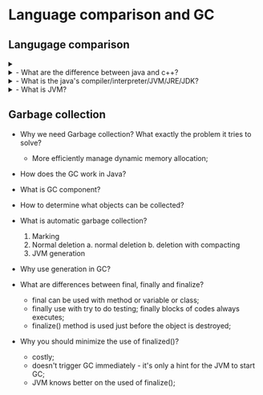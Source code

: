 # Language comparison and GC

## Langugage comparison
<details><summary></summary>
<p>

</p>
</details>

<details><summary>- What are the difference between java and c++?</summary>
<p>
    1. Platform compatiability: JAVA - write once, run everywhere on JVM; C++: different codes on different matchine
    2. Better performance: compile to native language;
        a. java source code -> JVM (written in C++) readable byte code(.java -> .class) - compile
        b. JVM interprets the Java bytecode to pre-compiled routine on machine code - interpret.
    3. JIT (just in time) compilation to compile the bytecode to native instruction; - compile
    4. Object-Orient Program paradigm - everything in java is a class/object
    5. All types (primitives, reference types) are always passed by value;
    6. Java does not support unsigned numbers;
    7. Pointer v.s. reference: no pointer arithmetics.
        - reference in Java are strongly typed;
        - no pointer arithmetic on references;
    8. No operator overloading. "+""-"
    9. Class/Objects are always allocated on the heap, no way on stack
    10. Gabbage collection. Don't have to consider memory management/ memory leak;
    11. Single inheritance generally. or implementing multiple interfaces;
</p>
</details>

<details><summary>- What is the java's compiler/interpreter/JVM/JRE/JDK?</summary>
<p>
    - compiler: javac
    - interpreter: jvm
    - vitural machine: JVM - JRE is the JVM program: JRE = JVM + library class;
    - JRE: java running environment; 
    - JDK: java development kit; contains tool for developing programs running on JRE
</p>
</details>
    
<details><summary>- What is JVM?</summary>
<p>
    - the JVM is an abstract computing machine. The JVM is a program that looks like a machine to programs written to execute it.
</p>
</details>



  

## Garbage collection

- Why we need Garbage collection? What exactly the problem it tries to solve?
    - More efficiently manage dynamic memory allocation;
    
- How does the GC work in Java? 

- What is GC component?

- How to determine what objects can be collected?


- What is automatic garbage collection?
    1. Marking
    2. Normal deletion
        a. normal deletion
        b. deletion with compacting
    3. JVM generation
    
- Why use generation in GC?



- What are differences between final, finally and finalize?  
    - final can be used with method or variable or class;
    - finally use with try to do testing; finally blocks of codes always executes;
    - finalize() method is used just before the object is destroyed;
    
- Why you should minimize the use of finalized()?
    - costly;
    - doesn't trigger GC immediately - it's only a hint for the JVM to start GC;
    - JVM knows better on the used of finalize();  